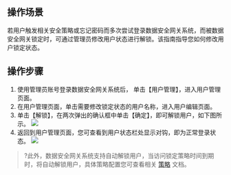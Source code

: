 ## 操作场景
若用户触发相关安全策略或忘记密码而多次尝试登录数据安全网关系统，而被数据安全网关锁定时，可通过管理员修改用户状态进行解锁。该指南指导您如何修改用户锁定状态。


## 操作步骤

1. 使用管理员账号登录数据安全网关系统后， 单击【用户管理】，进入用户管理页面。
3. 在用户管理页面，单击需要修改锁定状态的用户名称，进入用户编辑页面。
4. 单击【解锁】，在两次弹出的确认框中单击【确定】，即可解锁用户，如下图所示。
![](https://main.qcloudimg.com/raw/560fc4d18f79e0f62fb107ca726c666c.png)
5. 返回到用户管理页面，您可查看到用户状态栏处显示对钩，即为正常登录状态。
![](https://main.qcloudimg.com/raw/095cf7e8c66253ca2a641c620860f140.png)

>?此外，数据安全网关系统支持自动解锁用户，当访问锁定策略时间到期时，将自动解锁用户，具体策略配置您可查看相关 [策略]() 文档。
